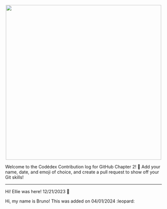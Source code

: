 <p align=center>
<img width=500 src="https://github.com/codedex-io/GitHub-Chapter-2-Contributions/assets/65576812/cc021612-1fc0-4488-9928-6183f78f4e9b)" />
</p>

Welcome to the Codédex Contribution log for GitHub Chapter 2! 🚀 Add your name, date, and emoji of choice, and create a pull request to show off your Git skills! 

---

<p>Hi! Ellie was here! 12/21/2023 🧸</p>
<p>Hi, my name is Bruno! This was added on 04/01/2024 :leopard:</p>
